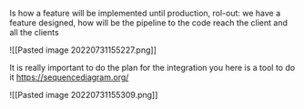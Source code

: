 Is how a feature will be implemented until production, rol-out: we have a feature designed, how will be the pipeline to the code reach the client and all the clients

![[Pasted image 20220731155227.png]]


It is really important to do the plan for the integration you here is a tool to do it https://sequencediagram.org/

![[Pasted image 20220731155309.png]]